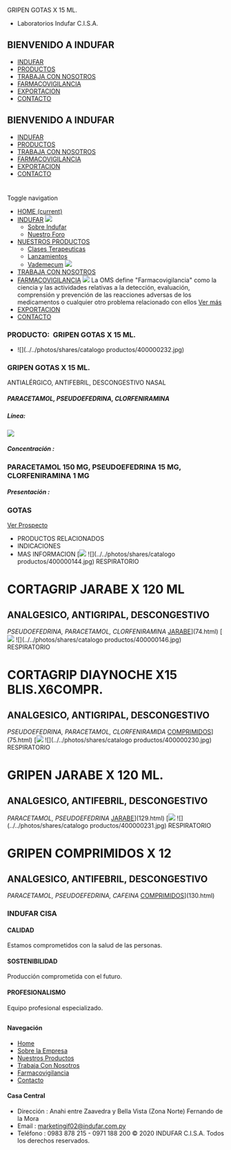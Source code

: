 GRIPEN GOTAS X 15 ML.
- Laboratorios Indufar C.I.S.A.
## BIENVENIDO A INDUFAR
* [INDUFAR](131.html#)
* [PRODUCTOS](131.html#)
* [TRABAJA CON NOSOTROS](131.html#)
* [FARMACOVIGILANCIA](131.html#)
* [EXPORTACION](131.html#)
* [CONTACTO](131.html#)
## BIENVENIDO A INDUFAR
* [INDUFAR](../../index.html)
* [PRODUCTOS](../../productos.html)
* [TRABAJA CON NOSOTROS](../../trabaja_con_nosotros.html)
* [FARMACOVIGILANCIA](../../farmacovigilancia.html)
* [EXPORTACION](../../exportacion.html)
* [CONTACTO](../../contacto.html)
# 
Toggle navigation
* [HOME (current)](../../index.html)
* [INDUFAR](131.html#) 
  [![ ](../../photos/shares/Sistema/Menu/indufar_menul.jpg)](../../institucional.html)
  - [Sobre Indufar](../../institucional.html)
  - [Nuestro Foro](../../blog.html)
* [NUESTROS PRODUCTOS](131.html#) 
  - [Clases Terapeuticas](../clases_terapeuticas.html)
  - [Lanzamientos](../lanzamientos.html)
  - [Vademecum](../../productos.html)
  [![ ](../../photos/shares/Sistema/Menu/productos.png)](../../productos.html)
* [TRABAJA CON NOSOTROS](../../trabaja_con_nosotros.html)
* [FARMACOVIGILANCIA](131.html#) 
  [![ ](../../photos/shares/Sistema/Menu/TUBOS.png)](../../farmacovigilancia.html)
  La OMS define "Farmacovigilancia" como la ciencia y las actividades relativas a la detección, evaluación, comprensión y prevención de las reacciones adversas de los medicamentos o cualquier otro problema relacionado con ellos
  [Ver más](../../farmacovigilancia.html)
* [EXPORTACION](../../exportacion.html)
* [CONTACTO](../../contacto.html)
### PRODUCTO:  GRIPEN GOTAS X 15 ML.
* ![](../../photos/shares/catalogo productos/400000232.jpg)
### **GRIPEN GOTAS X 15 ML.**
ANTIALÉRGICO, ANTIFEBRIL, DESCONGESTIVO NASAL
##### **PARACETAMOL, PSEUDOEFEDRINA, CLORFENIRAMINA**
##### **Línea:**
[![](../../photos/shares/Laboratorios/lab_medical.png)](../linea/2.html)
##### **Concentración :**
### PARACETAMOL 150 MG, PSEUDOEFEDRINA 15 MG, CLORFENIRAMINA 1 MG
##### **Presentación :**
### GOTAS
[Ver Prospecto](https://www.indufar.com.py/files/shares/prospectos/400000232.pdf)
* PRODUCTOS RELACIONADOS
* INDICACIONES
* MAS INFORMACION
[![](../../photos/shares/Laboratorios/lab_indufar.png)
![](../../photos/shares/catalogo productos/400000144.jpg)
RESPIRATORIO
# CORTAGRIP JARABE X 120 ML
## ANALGESICO, ANTIGRIPAL, DESCONGESTIVO
*PSEUDOEFEDRINA, PARACETAMOL, CLORFENIRAMINA*
[JARABE](131.html#)](74.html)
[![](../../photos/shares/Laboratorios/lab_indufar.png)
![](../../photos/shares/catalogo productos/400000146.jpg)
RESPIRATORIO
# CORTAGRIP DIAYNOCHE X15 BLIS.X6COMPR.
## ANALGESICO, ANTIGRIPAL, DESCONGESTIVO
*PSEUDOEFEDRINA, PARACETAMOL, CLORFENIRAMIDA*
[COMPRIMIDOS](131.html#)](75.html)
[![](../../photos/shares/Laboratorios/lab_medical.png)
![](../../photos/shares/catalogo productos/400000230.jpg)
RESPIRATORIO
# GRIPEN JARABE X 120 ML.
## ANALGESICO, ANTIFEBRIL, DESCONGESTIVO
*PARACETAMOL, PSEUDOEFEDRINA*
[JARABE](131.html#)](129.html)
[![](../../photos/shares/Laboratorios/lab_medical.png)
![](../../photos/shares/catalogo productos/400000231.jpg)
RESPIRATORIO
# GRIPEN COMPRIMIDOS X 12
## ANALGESICO, ANTIFEBRIL, DESCONGESTIVO
*PARACETAMOL, PSEUDOEFEDRINA, CAFEINA*
[COMPRIMIDOS](131.html#)](130.html)
### INDUFAR CISA
#### CALIDAD
Estamos comprometidos con la salud de las personas.
#### SOSTENIBILIDAD
Producción comprometida con el futuro.
#### PROFESIONALISMO
Equipo profesional especializado.
## 
#### Navegación
* [Home](../../index.html)
* [Sobre la Empresa](../../institucional.html)
* [Nuestros Productos](../../productos.html)
* [Trabaja Con Nosotros](../../trabaja_con_nosotros.html)
* [Farmacovigilancia](../../farmacovigilancia.html)
* [Contacto](../../contacto.html)
#### Casa Central
* Dirección : Anahi entre Zaavedra y Bella Vista (Zona Norte) Fernando de la Mora
* Email : [marketingif02@indufar.com.py](mailto:marketingif02@indufar.com.py)
* Teléfono : 0983 878 215 - 0971 188 200
© 2020 INDUFAR C.I.S.A. Todos los derechos reservados.
